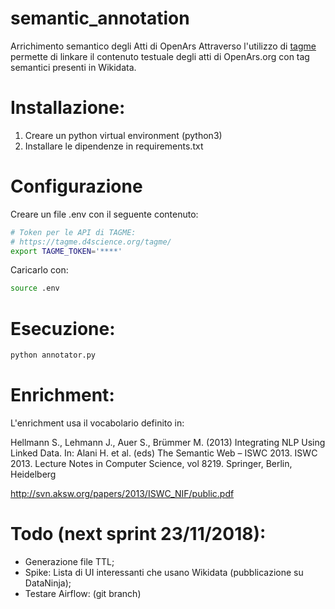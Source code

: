 # semantic_annotation
Arrichimento semantico degli Atti di OpenArs 
Attraverso l'utilizzo di [tagme](https://services.d4science.org/web/tagme) permette di linkare il contenuto testuale degli atti di OpenArs.org con tag semantici presenti in Wikidata.

# Installazione:
1. Creare un python virtual environment (python3)
2. Installare le dipendenze in requirements.txt

# Configurazione
Creare un file .env con il seguente contenuto:

``` bash
# Token per le API di TAGME:
# https://tagme.d4science.org/tagme/
export TAGME_TOKEN='****'
```

Caricarlo con: 
``` bash
source .env
``` 

# Esecuzione:
``` bash
python annotator.py
```

# Enrichment:
L'enrichment usa il vocabolario definito in: 

Hellmann S., Lehmann J., Auer S., Brümmer M. (2013) Integrating NLP Using Linked Data. In: Alani H. et al. (eds) The Semantic Web – ISWC 2013. ISWC 2013. Lecture Notes in Computer Science, vol 8219. Springer, Berlin, Heidelberg

http://svn.aksw.org/papers/2013/ISWC_NIF/public.pdf

# Todo (next sprint 23/11/2018):
- Generazione file TTL;
- Spike: Lista di UI interessanti che usano Wikidata (pubblicazione su DataNinja);
- Testare Airflow: (git branch)
